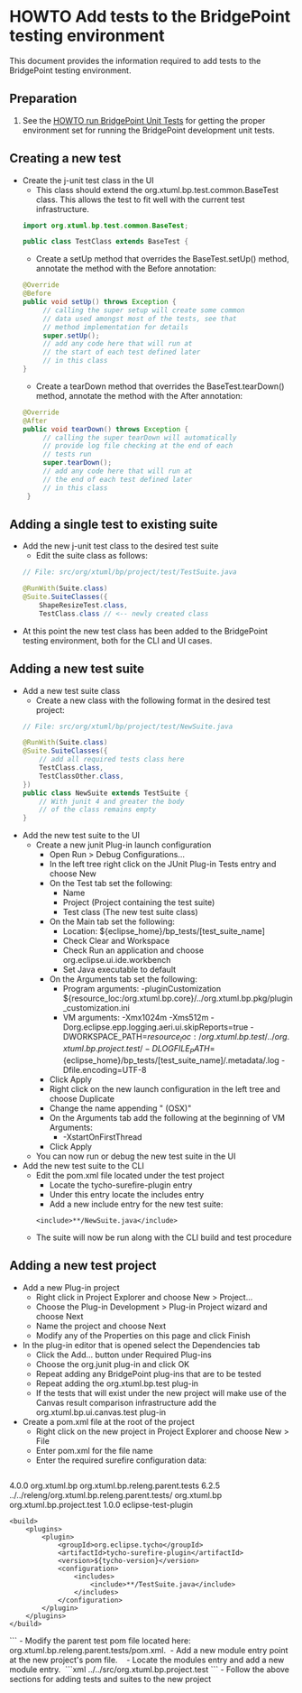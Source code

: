 # HOWTO Add tests to the BridgePoint testing environment
This document provides the information required to add tests to the BridgePoint testing environment.  

Preparation 
-----------
1) See the [HOWTO run BridgePoint Unit Tests](https://github.com/xtuml/bridgepoint/blob/master/doc-bridgepoint/process/HOWTO-run-bridgepoint-unit-tests.md) for getting the proper environment set for running the BridgePoint development unit tests.  

Creating a new test
-----------  
- Create the j-unit test class in the UI
  - This class should extend the org.xtuml.bp.test.common.BaseTest class.  This allows the test to fit well with the current test infrastructure.
  ```java
  import org.xtuml.bp.test.common.BaseTest;
  
  public class TestClass extends BaseTest {
  ```
  - Create a setUp method that overrides the BaseTest.setUp() method, annotate the method with the Before annotation:
  ```java
  @Override
  @Before
  public void setUp() throws Exception {
       // calling the super setup will create some common
       // data used amongst most of the tests, see that
       // method implementation for details
       super.setUp();
       // add any code here that will run at
       // the start of each test defined later
       // in this class
  }
  ```
  - Create a tearDown method that overrides the BaseTest.tearDown() method, annotate the method with the After annotation:
  ```java
  @Override
  @After
  public void tearDown() throws Exception {
       // calling the super tearDown will automatically
       // provide log file checking at the end of each
       // tests run
       super.tearDown();
       // add any code here that will run at
       // the end of each test defined later
       // in this class
   }
   ```

Adding a single test to existing suite     
-------  
- Add the new j-unit test class to the desired test suite  
  - Edit the suite class as follows:
  ```java
  // File: src/org/xtuml/bp/project/test/TestSuite.java
  
  @RunWith(Suite.class)
  @Suite.SuiteClasses({
	  ShapeResizeTest.class,
	  TestClass.class // <-- newly created class

  ```  
- At this point the new test class has been added to the BridgePoint testing environment, both for the CLI and UI cases.  

Adding a new test suite  
-------  
- Add a new test suite class
  - Create a new class with the following format in the desired test project:
  ```java  
  // File: src/org/xtuml/bp/project/test/NewSuite.java
  
  @RunWith(Suite.class)
  @Suite.SuiteClasses({
      // add all required tests class here
	  TestClass.class,
	  TestClassOther.class,
  })
  public class NewSuite extends TestSuite {
	  // With junit 4 and greater the body
	  // of the class remains empty
  }
  ```  
- Add the new test suite to the UI  
  - Create a new junit Plug-in launch configuration  
    - Open Run > Debug Configurations...  
    - In the left tree right click on the JUnit Plug-in Tests entry and choose New  
    - On the Test tab set the following:  
      - Name
      - Project (Project containing the test suite)  
      - Test class (The new test suite class)  
    - On the Main tab set the following:  
      - Location: ${eclipse_home}/bp_tests/[test_suite_name]  
      - Check Clear and Workspace  
      - Check Run an application and choose org.eclipse.ui.ide.workbench  
      - Set Java executable to default  
    - On the Arguments tab set the following:  
      - Program arguments: -pluginCustomization ${resource_loc:/org.xtuml.bp.core}/../org.xtuml.bp.pkg/plugin_customization.ini  
      - VM arguments: -Xmx1024m -Xms512m -Dorg.eclipse.epp.logging.aeri.ui.skipReports=true -DWORKSPACE_PATH=${resource_loc:/org.xtuml.bp.test}/../org.xtuml.bp.project.test/ -DLOGFILE_PATH=${eclipse_home}/bp_tests/[test_suite_name]/.metadata/.log -Dfile.encoding=UTF-8  
    - Click Apply  
    - Right click on the new launch configuration in the left tree and choose Duplicate  
    - Change the name appending " (OSX)"  
    - On the Arguments tab add the following at the beginning of VM Arguments:  
      - -XstartOnFirstThread  
    - Click Apply
  - You can now run or debug the new test suite in the UI  
- Add the new test suite to the CLI  
  - Edit the pom.xml file located under the test project
    - Locate the <artifactId>tycho-surefire-plugin</artifactId> entry
    - Under this entry locate the includes entry
    - Add a new include entry for the new test suite:
    ```
    <include>**/NewSuite.java</include> 
    ```  
  - The suite will now be run along with the CLI build and test procedure  
  
Adding a new test project  
-------  
- Add a new Plug-in project  
  - Right click in Project Explorer and choose New > Project...  
  - Choose the Plug-in Development > Plug-in Project wizard and choose Next  
  - Name the project and choose Next  
  - Modify any of the Properties on this page and click Finish  
- In the plug-in editor that is opened select the Dependencies tab  
  - Click the Add... button under Required Plug-ins  
  - Choose the org.junit plug-in and click OK  
  - Repeat adding any BridgePoint plug-ins that are to be tested  
  - Repeat adding the org.xtuml.bp.test plug-in  
  - If the tests that will exist under the new project will make use of the Canvas result comparison infrastructure add the org.xtuml.bp.ui.canvas.test plug-in  
- Create a pom.xml file at the root of the project  
  - Right click on the new project in Project Explorer and choose New > File  
  - Enter pom.xml for the file name  
  - Enter the required surefire configuration data:  
  ```xml
<?xml version="1.0" encoding="UTF-8"?>
<project
	xsi:schemaLocation="http://maven.apache.org/POM/4.0.0 http://maven.apache.org/xsd/maven-4.0.0.xsd"
	xmlns="http://maven.apache.org/POM/4.0.0" xmlns:xsi="http://www.w3.org/2001/XMLSchema-instance">
	<modelVersion>4.0.0</modelVersion>
	<parent>
		<groupId>org.xtuml.bp</groupId>
		<artifactId>org.xtuml.bp.releng.parent.tests</artifactId>
		<version>6.2.5</version>
		<relativePath>../../releng/org.xtuml.bp.releng.parent.tests/</relativePath>
	</parent>
	<groupId>org.xtuml.bp</groupId>
	<artifactId>org.xtuml.bp.project.test</artifactId>
	<version>1.0.0</version>
	<packaging>eclipse-test-plugin</packaging>


	<build>
		<plugins>			
			<plugin>
				<groupId>org.eclipse.tycho</groupId>
				<artifactId>tycho-surefire-plugin</artifactId>
				<version>${tycho-version}</version>
				<configuration>
					<includes>
						<include>**/TestSuite.java</include>
					</includes>
				</configuration>
			</plugin>
		</plugins>
	</build>
</project>
   ```  
- Modify the parent test pom file located here: org.xtuml.bp.releng.parent.tests/pom.xml. 
  - Add a new module entry point at the new project's pom file. 
    - Locate the modules entry and add a new module entry. 
  ```xml
  <module>../../src/org.xtuml.bp.project.test</module>
  ```  
- Follow the above sections for adding tests and suites to the new project  


